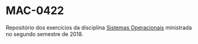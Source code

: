 # MAC-0422
Repositório dos exercícios da disciplina [Sistemas Operacionais](https://uspdigital.usp.br/jupiterweb/obterDisciplina?sgldis=MAC0422) ministrada no segundo semestre de 2018.